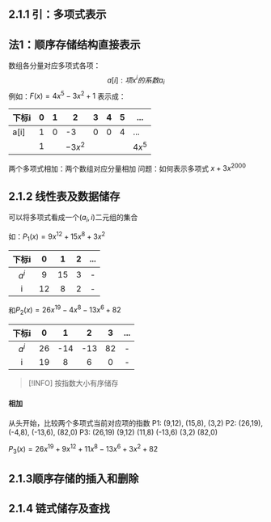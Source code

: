 ## 2.1.1 引：多项式表示

## 法1：顺序存储结构直接表示

数组各分量对应多项式各项：
$$a[i]:项x^{i}的系数a_{i}$$
例如：$F(x)=4x^{5}-3x^{2}+1$
表示成：

| 下标i | 0   | 1   | 2         | 3   | 4   | 5   | ...    |
| ----- | --- | --- | --------- | --- | --- | --- | ------ |
| a[i]  | 1   | 0   | -3        | 0   | 0   | 4   | ...    |
|       | 1   |     | $-3x^{2}$ |     |     |     | $4x^5$ | 

两个多项式相加：两个数组对应分量相加
问题：如何表示多项式 $x+3x^{2000}$

## 2.1.2 线性表及数据储存

可以将多项式看成一个$(a_{i}, i)$二元组的集合

如：$P_{1}(x)=9x^{12}+15x^{8}+3x^2$

| 下标i | 0   | 1   | 2   | ... |
| :-----: | :---: | :---: | :---: | :---: |
| $a^i$ | 9   | 15  | 3   | -   |
| i     | 12  | 8   | 2   | -    |

和$P_{2}(x)=26x^{19}-4x^{8}-13x^{6}+82$

| 下标i |  0  |  1  |  2  |  3  | ... |
|:-----:|:---:|:---:|:---:|:---:|:---:|
| $a^i$ | 26  | -14 | -13 | 82  |  -  |
|   i   | 19  |  8  |  6  |  0  |  -  |

> [!INFO] 按指数大小有序储存

#### 相加

从头开始，比较两个多项式当前对应项的指数
P1: (9,12), (15,8), (3,2)
P2: (26,19), (-4,8), (-13,6), (82,0)
P3: (26,19) (9,12) (11,8) (-13,6) (3,2) (82,0)

$P_{3}(x)=26x^{19}+9x^{12}+11x^{8}-13x^{6}+3x^{2}+82$

## 2.1.3顺序存储的插入和删除
## 2.1.4 链式储存及查找
